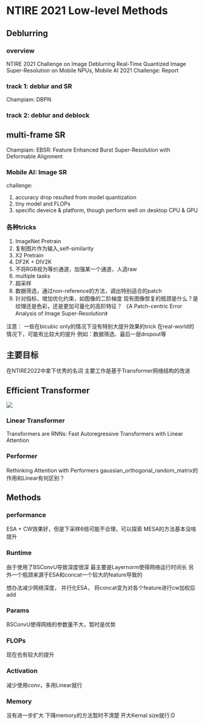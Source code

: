 # NTIRE 2021 Low-level Methods

## Deblurring
### overview
NTIRE 2021 Challenge on Image Deblurring
Real-Time Quantized Image Super-Resolution on Mobile NPUs, Mobile AI 2021 Challenge: Report
### track 1: deblur and SR
Champiam: DBPN
### track 2: deblur and deblock

## multi-frame SR
Champiam: EBSR: Feature Enhanced Burst Super-Resolution with Deformable Alignment

### Mobile AI: Image SR
challenge:
1. accuracy drop resulted from model quantization
2. tiny model and FLOPs
3. specific deveice & platform, though perform well on desktop CPU & GPU



### 各种tricks
1. ImageNet Pretrain
2. 复制图片作为输入,self-similarity
3. X2 Pretrain
4. DF2K + DIV2K
5. 不将RGB视为等价通道，加强某一个通道，人造raw
6. multiple tasks
7. 超采样
8. 数据筛选，通过non-reference的方法，调出特别适合的patch
9. 针对指标，增加优化约束，如图像的二阶梯度
   现有图像恢复的瓶颈是什么？是纹理还是色彩，还是更加可量化的高阶特征？
   《A Patch-centric Error Analysis of Image Super-Resolution》

注意：
一些在bicubic only的情况下没有特别大提升效果的trick
在real-world的情况下，可能有比较大的提升
例如：数据筛选、最后一层dropout等


## 主要目标
在NTIRE2022中拿下优秀的名词
主要工作是基于Transformer网络结构的改进

## Efficient Transformer
![](assets/Methods-e1918815.png)
### Linear Transformer
Transformers are RNNs: Fast Autoregressive Transformers with Linear Attention


### Performer
Rethinking Attention with Performers
gaussian_orthogonal_random_matrix的作用和Linear有何区别？

## Methods
### performance
ESA + CW效果好，但是下采样6倍可能不合理，可以探索
MESA的方法基本没啥提升


### Runtime
由于使用了BSConvU导致深度很深
最主要是Layernorm使得网络运行时间长
另外一个瓶颈来源于ESA和concat一个较大的feature导致的

想办法减少网络深度，
并行化ESA，
将concat变为对各个feature进行cw加权后add
### Params
BSConvU使得网络的参数量不大，暂时是优势

### FLOPs
现在也有较大的提升

### Activation
减少使用conv，多用Linear就行

### Memory
没有进一步扩大
下降memory的方法暂时不清楚
开大Kernal size就行:D
